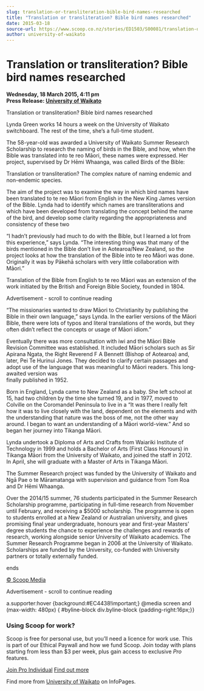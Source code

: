 ```yaml
---
slug: translation-or-transliteration-bible-bird-names-researched
title: "Translation or transliteration? Bible bird names researched"
date: 2015-03-18
source-url: https://www.scoop.co.nz/stories/ED1503/S00081/translation-or-transliteration-bible-bird-names-researched.htm
author: university-of-waikato
---
```

Translation or transliteration? Bible bird names researched
===========================================================

**Wednesday, 18 March 2015, 4:11 pm**  
**Press Release: [University of Waikato](https://info.scoop.co.nz/University_of_Waikato)**

Translation or transliteration? Bible bird names researched

  
Lynda Green works 14 hours a week on the University of Waikato switchboard. The rest of the time, she’s a full-time student.

The 58-year-old was awarded a University of Waikato Summer Research Scholarship to research the naming of birds in the Bible, and how, when the Bible was translated into te reo Māori, these names were expressed. Her project, supervised by Dr Hēmi Whaanga, was called Birds of the Bible:

Translation or transliteration? The complex nature of naming endemic and non-endemic species.

The aim of the project was to examine the way in which bird names have been translated to te reo Māori from English in the New King James version of the Bible. Lynda had to identify which names are transliterations and which have been developed from translating the concept behind the name of the bird, and develop some clarity regarding the appropriateness and consistency of these two

“I hadn’t previously had much to do with the Bible, but I learned a lot from this experience,” says Lynda. “The interesting thing was that many of the birds mentioned in the Bible don’t live in Aotearoa/New Zealand, so the project looks at how the translation of the Bible into te reo Māori was done. Originally it was by Pākehā scholars with very little collaboration with Māori.”

Translation of the Bible from English to te reo Māori was an extension of the work initiated by the British and Foreign Bible Society, founded in 1804.

Advertisement - scroll to continue reading





“The missionaries wanted to draw Māori to Christianity by publishing the Bible in their own language,” says Lynda. In the earlier versions of the Māori Bible, there were lots of typos and literal translations of the words, but they often didn’t reflect the concepts or usage of Māori idiom.”

Eventually there was more consultation with iwi and the Māori Bible Revision Committee was established. It included Māori scholars such as Sir Apirana Ngata, the Right Reverend F A Bennett (Bishop of Aotearoa) and, later, Pei Te Hurinui Jones. They decided to clarify certain passages and adopt use of the language that was meaningful to Māori readers. This long-awaited version was  
finally published in 1952.

Born in England, Lynda came to New Zealand as a baby. She left school at 15, had two children by the time she turned 19, and in 1977, moved to Colville on the Coromandel Peninsula to live in a “It was there I really felt how it was to live closely with the land, dependent on the elements and with the understanding that nature was the boss of me, not the other way around. I began to want an understanding of a Māori world-view.” And so began her journey into Tikanga Māori.

Lynda undertook a Diploma of Arts and Crafts from Waiariki Institute of Technology in 1999 and holds a Bachelor of Arts (First Class Honours) in Tikanga Māori from the University of Waikato, and joined the staff in 2012. In April, she will graduate with a Master of Arts in Tikanga Māori.

The Summer Research project was funded by the University of Waikato and Ngā Pae o te Māramatanga with supervision and guidance from Tom Roa and Dr Hēmi Whaanga.

Over the 2014/15 summer, 76 students participated in the Summer Research Scholarship programme, participating in full-time research from November until February, and receiving a $5000 scholarship. The programme is open to students enrolled at a New Zealand or Australian university, and gives promising final year undergraduate, honours year and first-year Masters’ degree students the chance to experience the challenges and rewards of research, working alongside senior University of Waikato academics. The Summer Research Programme began in 2006 at the University of Waikato. Scholarships are funded by the University, co-funded with University partners or totally externally funded.

ends

[© Scoop Media](http://www.scoop.co.nz/about/terms.html)  

Advertisement - scroll to continue reading



a.supporter:hover {background:#EC4438!important;} @media screen and (max-width: 480px) { #byline-block div.byline-block {padding-right:16px;}}

### Using Scoop for work?

Scoop is free for personal use, but you’ll need a licence for work use. This is part of our Ethical Paywall and how we fund Scoop. Join today with plans starting from less than $3 per week, plus gain access to exclusive _Pro_ features.  
  
[Join Pro Individual](https://pro.scoop.co.nz/Individual/?from=ProIn24) [Find out more](https://pro.scoop.co.nz/using-scoop-for-work/?from=ProIn24)

Find more from [University of Waikato](https://info.scoop.co.nz/University_of_Waikato) on InfoPages.